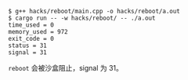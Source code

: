 ```shell
$ g++ hacks/reboot/main.cpp -o hacks/reboot/a.out
$ cargo run -- -w hacks/reboot/ -- ./a.out
time_used = 0
memory_used = 972
exit_code = 0
status = 31
signal = 31
```

`reboot` 会被沙盒阻止，signal 为 31。